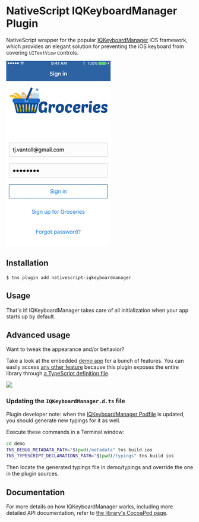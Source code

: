 # NativeScript IQKeyboardManager Plugin

NativeScript wrapper for the popular [IQKeyboardManager](https://cocoapods.org/pods/IQKeyboardManager) iOS framework, which provides an elegant solution for preventing the iOS keyboard from covering `UITextView` controls.

![Example of using the IQKeyBoardManager NativeScript plugin on an iOS device](screenshot.gif)

## Installation

```
$ tns plugin add nativescript-iqkeyboardmanager
```

## Usage

That's it! IQKeyboardManager takes care of all initialization when your app starts up by default.

## Advanced usage

Want to tweak the appearance and/or behavior?

Take a look at the embedded [demo app](demo/) for a bunch of features.
You can easily access [any other feature](https://github.com/hackiftekhar/IQKeyboardManager/blob/df3afc60ad92a2264dc5e101a3c7966d7f6265ef/PROPERTIES%20%26%20FUNCTIONS.md) because this plugin exposes the entire library through [a TypeScript definition file](demo/references.d.ts).

<img src="https://github.com/tjvantoll/nativescript-IQKeyboardManager/raw/master/demo.gif" width="320px"/> 

### Updating the `IQKeyboardManager.d.ts` file
Plugin developer note: when the [IQKeyboardManager Podfile](platforms/ios/Podfile) is updated,
you should generate new typings for it as well.

Execute these commands in a Terminal window:

```bash
cd demo
TNS_DEBUG_METADATA_PATH="$(pwd)/metadata" tns build ios
TNS_TYPESCRIPT_DECLARATIONS_PATH="$(pwd)/typings" tns build ios
```

Then locate the generated typings file in demo/typings and override the one in the plugin sources.

## Documentation

For more details on how IQKeyboardManager works, including more detailed API documentation, refer to [the library's CocoaPod page](https://cocoapods.org/pods/IQKeyboardManager).
